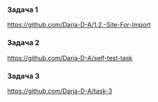 ### Задача 1
https://github.com/Daria-D-A/1.2.-Site-For-Import

### Задача 2
https://github.com/Daria-D-A/self-test-task

### Задача 3
https://github.com/Daria-D-A/task-3